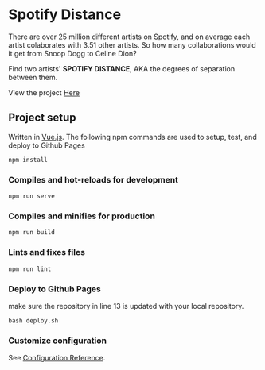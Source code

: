 # Spotify Distance
There are over 25 million different artists on Spotify, and on average each artist colaborates with 3.51 other artists. So how many collaborations would it get from Snoop Dogg to Celine Dion?

Find two artists' **SPOTIFY DISTANCE**, AKA the degrees of separation between them.

View the project [Here](https://tholt1220.github.io/Spotify-Distance/)
## Project setup
Written in [Vue.js](https://vuejs.org/). The following npm commands are used to setup, test, and deploy to Github Pages
```
npm install
```

### Compiles and hot-reloads for development
```
npm run serve
```

### Compiles and minifies for production
```
npm run build
```

### Lints and fixes files
```
npm run lint
```

### Deploy to Github Pages
make sure the repository in line 13 is updated with your local repository.
```
bash deploy.sh
```

### Customize configuration
See [Configuration Reference](https://cli.vuejs.org/config/).
